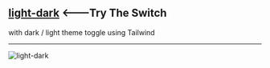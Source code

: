 ## <a href="https://toggle.jessejesse.com">light-dark</a> <---Try The Switch
with dark / light theme toggle using Tailwind<hr>

![light-dark](https://github.com/sudo-self/light-dark/assets/119916323/940afae9-76fa-40e6-b2cc-3aa8282abc7c)
